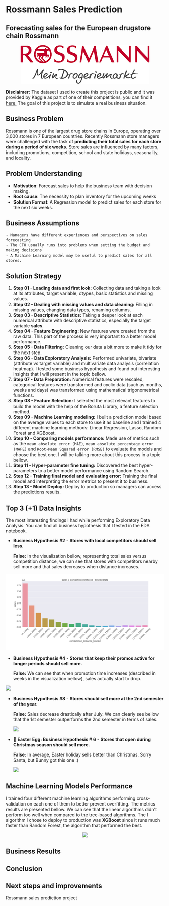 # Rossmann Sales Prediction

## Forecasting sales for the European drugstore chain Rossmann

<p align="center">
  <img src="https://github.com/mvrcosp/Rossmann/blob/main/img/Rossmann.png">
</p>

**Disclaimer:** The dataset I used to create this project is public and it was provided by Kaggle as part of one of their competitions, you can find it [here.](https://www.kaggle.com/c/rossmann-store-sales/data)  The goal of this project is to simulate a real business situation.  

## Business Problem

Rossmann is one of the largest drug store chains in Europe, operating over 3,000 stores in 7 European countries. Recently Rossmann store managers were challenged with the task of **predicting their total sales for each store during a period of six weeks.** Store sales are influenced by many factors, including promotions, competition, school and state holidays, seasonality, and locality. 

## Problem Understanding

* **Motivation**: Forecast sales to help the business team with decision making.
* **Root cause**: The necessity to plan inventory for the upcoming weeks
* **Solution Format**: A Regression model to predict sales for each store for the next six weeks.

## Business Assumptions

	- Managers have different experiences and perspectives on sales forecasting
	- The CFO usually runs into problems when setting the budget and making decisions
	- A Machine Learning model may be useful to predict sales for all stores.

## Solution Strategy

1. **Step 01 - Loading data and first look:** Collecting data and taking a look at its attributes, target variable, dtypes, basic statistics and missing values. 
2. **Step 02 - Dealing with missing values and data cleaning:** Filling in missing values, changing data types, renaming columns.
3. **Step 03 - Descriptive Statistics:** Taking a deeper look at each numerical attribute with descriptive statistics, especially the target variable **sales**.
4. **Step 04 - Feature Engineering:** New features were created from the raw data. This part of the process is very important to a better model performance.
3. **Step 05 -  Data Filtering:** Cleaning our data a bit more to make it tidy for the next step.
3. **Step 06 - Data Exploratory Analysis:** Performed univariate, bivariate (attribute vs target variable) and multivariate data analysis (correlation heatmap). I tested some business hypothesis and found out interesting insights that I will present in the topic bellow.
3. **Step 07 - Data Preparation:**  Numerical features were rescaled, categorical features were transformed and cyclic data (such as months, weeks and days) was transformed using mathematical trigonometrical functions.
3. **Step 08 - Feature Selection:**  I selected the most relevant features to build the model with the help of the Boruta Library, a feature selection method. 
3. **Step 09 - Machine Learning modeling:** I built a prediction model based on the average values to each store to use it as baseline and I trained 4 different machine learning methods: Linear Regression, Lasso, Random Forest and XGBoost. 
3. **Step 10 - Comparing models performance:**  Made use of metrics such as the `mean absolute error (MAE)`, `mean absolute percentage error (MAPE)` and `Root-Mean Squared error (RMSE)` to evaluate the models and choose the best one. I will be talking more about this process in a topic bellow.
3. **Step 11 - Hyper-parameter fine tuning:** Discovered the best hyper-parameters to a better model performance using Random Search.
3. **Step 12 - Training final model and evaluating error:** Training the final model and interpreting  the error metrics to present it to business.
3. **Step 13 - Model Deploy:** Deploy to production so managers can access the predictions results.

## Top 3 (+1) Data Insights

The most interesting findings I had while performing Exploratory Data Analysis. You can  find all business hypothesis that I tested in the EDA notebook.

* **Business Hypothesis #2** - **Stores with local competitors should sell less.**

  **False:** In the visualization bellow, representing total sales versus competition distance, we can see that stores with competitors nearby sell more and that sales decreases when distance increases.

<p align="left">
  <img src="https://github.com/mvrcosp/Rossmann/blob/main/img/CompetitionDistanceBinned.png">
</p>

* **Business Hypothesis #4** - **Stores that keep their promos active for longer periods should sell more.**

  **False:** We can see that when promotion time increases (described in weeks in the visualization bellow), sales actually start to drop.

<p align="left">
  <img src="/home/mvrcosp/repos/DSP/Rossmann/img/SalesOverWeeks.png">
</p>


* **Business Hypothesis #8** - **Stores should sell more at the 2nd semester of the year.**

  **False:** Sales decrease drastically after July. We can clearly see bellow that the 1st semester  outperforms the 2nd semester in terms of sales.

  <p align="left">
    <img src="/home/mvrcosp/repos/DSP/Rossmann/img/SalesThroughoutTheMonths.png">
  </p>


* 🐰 **Easter Egg:  Business Hypothesis # 6** - **Stores that open during Christmas season should sell more.**

  **False:** In average, Easter holiday sells better than Christmas. Sorry Santa, but Bunny got this one :(

  <p align="left">
    <img src="/home/mvrcosp/repos/DSP/Rossmann/img/SalesHolidays.png">
  </p>

## Machine Learning Models Performance

I trained four different machine learning algorithms performing cross-validation on each one of them to better prevent overfitting. The metrics results are presented bellow. We can see that the linear algorithms didn't perform too well when compared to the tree-based algorithms. The I algorithm I chose to deploy to production was **XGBoost** since it runs much faster than Random Forest, the algorithm that performed the best. 

  <p align="center">
    <img src="/home/mvrcosp/repos/DSP/Rossmann/img/MetricsResults.png">
  </p>


## Business Results

## Conclusion

## Next steps and improvements









 Rossmann sales prediction project

